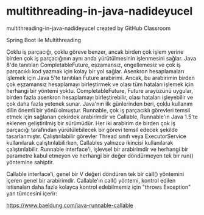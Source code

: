# multithreading-in-java-nadideyucel
multithreading-in-java-nadideyucel created by GitHub Classroom

Spring Boot ile Multithreading

Çoklu iş parçacığı, çoklu göreve benzer, ancak birden çok işlem yerine birden çok iş parçacığının aynı anda yürütülmesinin işlenmesini sağlar. Java 8'de tanıtılan CompletableFuture, eşzamansız, engellemesiz ve çok iş parçacıklı kod yazmak için kolay bir yol sağlar. Asenkron hesaplamaları işlemek için Java 5'te tanıtılan Future arabirimi. Ancak, bu arabirimin birden çok eşzamansız hesaplamayı birleştirmek ve olası tüm hataları işlemek için herhangi bir yöntemi yoktu. CompletableFuture, Future arayüzünü uygular, birden fazla asenkron hesaplamayı birleştirebilir, olası hataları işleyebilir ve çok daha fazla yetenek sunar.
Java'nın ilk günlerinden beri, çoklu kullanım dilin önemli bir yönü olmuştur. Runnable, çok iş parçacıklı görevleri temsil etmek için sağlanan çekirdek arabirimdir ve Callable, Runnable'ın Java 1.5'te eklenen geliştirilmiş bir sürümüdür.
Her iki arabirim de birden çok iş parçacığı tarafından yürütülebilecek bir görevi temsil edecek şekilde tasarlanmıştır. Çalıştırılabilir görevler Thread sınıfı veya ExecutorService kullanılarak çalıştırılabilirken, Callables yalnızca ikincisi kullanılarak çalıştırılabilir.
Runnable interface'i, işlevsel bir arabirimdir ve herhangi bir parametre kabul etmeyen ve herhangi bir değer döndürmeyen tek bir run() yöntemine sahiptir.

Callable interface'i, genel bir V değeri döndüren tek bir call() yöntemini içeren genel bir arabirimdir.
Callable'ın call() yöntemi, kontrol edilen istisnaları daha fazla kolayca kontrol edebilmemiz için "throws Exception" yan tümcesini içerir:

https://www.baeldung.com/java-runnable-callable
